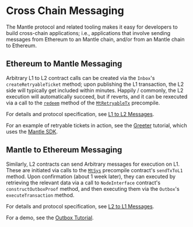 # Cross Chain Messaging

The Mantle protocol and related tooling makes it easy for developers to build cross-chain applications; i.e., applications that involve sending messages from Ethereum to an Mantle chain, and/or from an Mantle chain to Ethereum.

## Ethereum to Mantle Messaging 

Arbitrary L1 to L2 contract calls can be created via the `Inbox`'s `createRetryableTicket` method; upon publishing the L1 transaction, the L2 side will typically get included within minutes. Happily / commonly, the L2 execution will automatically succeed, but if reverts, and it can be rexecuted via a call to the [`redeem`](../mtos/precompiles.md#MtRetryableTx) method of the [`MtRetryableTx`](../mtos/precompiles.md#MtRetryableTx) precompile.

For details and protocol specification, see [L1 to L2 Messages](../mtos/l1-to-l2-messaging.md).

For an example of retryable tickets in action, see the [Greeter](https://github.com/mantlenetwork/mantle-tutorials/tree/master/packages/greeter) tutorial, which uses the [Mantle SDK](./sdk). 


## Mantle to Ethereum Messaging

Similarly, L2 contracts can send Arbitrary messages for execution on L1. These are initiated via calls to the [`MtSys`](../mtos/precompiles.md#MtSys) precompile contract's `sendTxToL1` method. Upon confirmation (about 1 week later), they can executed by retrieving the relevant data via a call to `NodeInterface` contract's `constructOutboxProof` method, and then executing them via the  `Outbox`'s `executeTransaction` method. 

For details and protocol specification, see [L2 to L1 Messages](../mtos/l2-to-l1-messaging.md).

For a demo, see the [Outbox Tutorial](https://github.com/mantlenetwork/mantle-tutorials/tree/master/packages/outbox-execute). 
